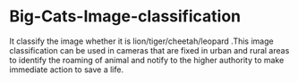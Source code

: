 # Big-Cats-Image-classification
It classify the image whether it is lion/tiger/cheetah/leopard .This image classification can be used in cameras that are fixed in urban and rural areas to identify the roaming of animal and notify to the higher authority to make immediate action to save a life.
